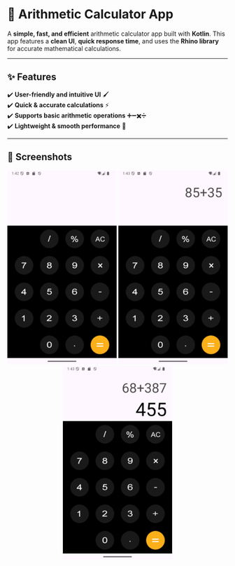 # 📱 Arithmetic Calculator App  

A **simple, fast, and efficient** arithmetic calculator app built with **Kotlin**. This app features a **clean UI**, **quick response time**, and uses the **Rhino library** for accurate mathematical calculations.  

---

## ✨ Features  
✔️ **User-friendly and intuitive UI** 🖌️  
✔️ **Quick & accurate calculations** ⚡  
✔️ **Supports basic arithmetic operations** ➕➖✖️➗  
✔️ **Lightweight & smooth performance** 🎯  

---

## 📸 Screenshots  

<p align="center">
  <img src="https://github.com/Chauhanprince00/CODECRAFT_AD_01/blob/master/Screenshot_20250308_134303.png" alt="Screenshot 1" width="250">
  <img src="https://github.com/Chauhanprince00/CODECRAFT_AD_01/blob/master/Screenshot_20250308_134334.png" alt="Screenshot 2" width="250">
   <img src="https://github.com/Chauhanprince00/CODECRAFT_AD_01/blob/master/Screenshot_20250308_134404.png" alt="Screenshot 3" width="250">
</p>  
